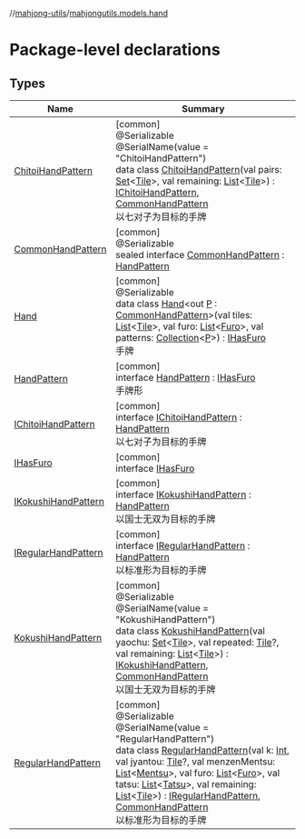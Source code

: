 //[mahjong-utils](../../index.md)/[mahjongutils.models.hand](index.md)

# Package-level declarations

## Types

| Name | Summary |
|---|---|
| [ChitoiHandPattern](-chitoi-hand-pattern/index.md) | [common]<br>@Serializable<br>@SerialName(value = &quot;ChitoiHandPattern&quot;)<br>data class [ChitoiHandPattern](-chitoi-hand-pattern/index.md)(val pairs: [Set](https://kotlinlang.org/api/latest/jvm/stdlib/kotlin-stdlib/kotlin.collections/-set/index.html)&lt;[Tile](../mahjongutils.models/-tile/index.md)&gt;, val remaining: [List](https://kotlinlang.org/api/latest/jvm/stdlib/kotlin-stdlib/kotlin.collections/-list/index.html)&lt;[Tile](../mahjongutils.models/-tile/index.md)&gt;) : [IChitoiHandPattern](-i-chitoi-hand-pattern/index.md), [CommonHandPattern](-common-hand-pattern/index.md)<br>以七对子为目标的手牌 |
| [CommonHandPattern](-common-hand-pattern/index.md) | [common]<br>@Serializable<br>sealed interface [CommonHandPattern](-common-hand-pattern/index.md) : [HandPattern](-hand-pattern/index.md) |
| [Hand](-hand/index.md) | [common]<br>@Serializable<br>data class [Hand](-hand/index.md)&lt;out [P](-hand/index.md) : [CommonHandPattern](-common-hand-pattern/index.md)&gt;(val tiles: [List](https://kotlinlang.org/api/latest/jvm/stdlib/kotlin-stdlib/kotlin.collections/-list/index.html)&lt;[Tile](../mahjongutils.models/-tile/index.md)&gt;, val furo: [List](https://kotlinlang.org/api/latest/jvm/stdlib/kotlin-stdlib/kotlin.collections/-list/index.html)&lt;[Furo](../mahjongutils.models/-furo/index.md)&gt;, val patterns: [Collection](https://kotlinlang.org/api/latest/jvm/stdlib/kotlin-stdlib/kotlin.collections/-collection/index.html)&lt;[P](-hand/index.md)&gt;) : [IHasFuro](-i-has-furo/index.md)<br>手牌 |
| [HandPattern](-hand-pattern/index.md) | [common]<br>interface [HandPattern](-hand-pattern/index.md) : [IHasFuro](-i-has-furo/index.md)<br>手牌形 |
| [IChitoiHandPattern](-i-chitoi-hand-pattern/index.md) | [common]<br>interface [IChitoiHandPattern](-i-chitoi-hand-pattern/index.md) : [HandPattern](-hand-pattern/index.md)<br>以七对子为目标的手牌 |
| [IHasFuro](-i-has-furo/index.md) | [common]<br>interface [IHasFuro](-i-has-furo/index.md) |
| [IKokushiHandPattern](-i-kokushi-hand-pattern/index.md) | [common]<br>interface [IKokushiHandPattern](-i-kokushi-hand-pattern/index.md) : [HandPattern](-hand-pattern/index.md)<br>以国士无双为目标的手牌 |
| [IRegularHandPattern](-i-regular-hand-pattern/index.md) | [common]<br>interface [IRegularHandPattern](-i-regular-hand-pattern/index.md) : [HandPattern](-hand-pattern/index.md)<br>以标准形为目标的手牌 |
| [KokushiHandPattern](-kokushi-hand-pattern/index.md) | [common]<br>@Serializable<br>@SerialName(value = &quot;KokushiHandPattern&quot;)<br>data class [KokushiHandPattern](-kokushi-hand-pattern/index.md)(val yaochu: [Set](https://kotlinlang.org/api/latest/jvm/stdlib/kotlin-stdlib/kotlin.collections/-set/index.html)&lt;[Tile](../mahjongutils.models/-tile/index.md)&gt;, val repeated: [Tile](../mahjongutils.models/-tile/index.md)?, val remaining: [List](https://kotlinlang.org/api/latest/jvm/stdlib/kotlin-stdlib/kotlin.collections/-list/index.html)&lt;[Tile](../mahjongutils.models/-tile/index.md)&gt;) : [IKokushiHandPattern](-i-kokushi-hand-pattern/index.md), [CommonHandPattern](-common-hand-pattern/index.md)<br>以国士无双为目标的手牌 |
| [RegularHandPattern](-regular-hand-pattern/index.md) | [common]<br>@Serializable<br>@SerialName(value = &quot;RegularHandPattern&quot;)<br>data class [RegularHandPattern](-regular-hand-pattern/index.md)(val k: [Int](https://kotlinlang.org/api/latest/jvm/stdlib/kotlin-stdlib/kotlin/-int/index.html), val jyantou: [Tile](../mahjongutils.models/-tile/index.md)?, val menzenMentsu: [List](https://kotlinlang.org/api/latest/jvm/stdlib/kotlin-stdlib/kotlin.collections/-list/index.html)&lt;[Mentsu](../mahjongutils.models/-mentsu/index.md)&gt;, val furo: [List](https://kotlinlang.org/api/latest/jvm/stdlib/kotlin-stdlib/kotlin.collections/-list/index.html)&lt;[Furo](../mahjongutils.models/-furo/index.md)&gt;, val tatsu: [List](https://kotlinlang.org/api/latest/jvm/stdlib/kotlin-stdlib/kotlin.collections/-list/index.html)&lt;[Tatsu](../mahjongutils.models/-tatsu/index.md)&gt;, val remaining: [List](https://kotlinlang.org/api/latest/jvm/stdlib/kotlin-stdlib/kotlin.collections/-list/index.html)&lt;[Tile](../mahjongutils.models/-tile/index.md)&gt;) : [IRegularHandPattern](-i-regular-hand-pattern/index.md), [CommonHandPattern](-common-hand-pattern/index.md)<br>以标准形为目标的手牌 |
